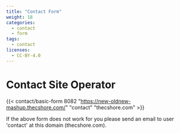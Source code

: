 ```yaml
---
title: "Contact Form"
weight: 18
categories:
  - contact
  - form
tags:
  - contact
licenses:
  - CC-BY-4.0
---
```


# Contact Site Operator

{{< contact/basic-form 8082 "https://new-oldnew-mashup.thecshore.com/" "contact" "thecshore.com" >}}

If the above form does not work for you please send an email to user
'contact' at this domain (thecshore.com).
